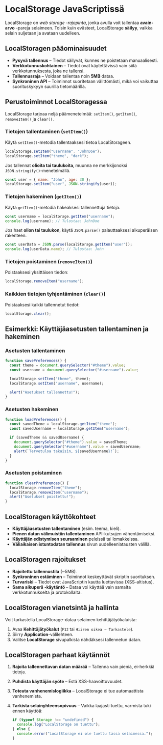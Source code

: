 # LocalStorage JavaScriptissä

LocalStorage on _web storage -rajapinta_, jonka avulla voit tallentaa **avain-arvo** -pareja selaimeen. Toisin kuin evästeet, LocalStorage **säilyy**, vaikka selain suljetaan ja avataan uudelleen.

## LocalStoragen pääominaisuudet

- **Pysyvä tallennus** – Tiedot säilyvät, kunnes ne poistetaan manuaalisesti.
- **Verkkotunnuskohtainen** – Tiedot ovat käytettävissä vain siitä verkkotunnuksesta, joka ne tallensi.
- **Tallennusraja** – Voidaan tallentaa noin **5MB** dataa.
- **Synkroninen API** – Toiminnot suoritetaan välittömästi, mikä voi vaikuttaa suorituskykyyn suurilla tietomäärillä.

## Perustoiminnot LocalStoragessa

LocalStorage tarjoaa neljä päämenetelmää: `setItem()`, `getItem()`, `removeItem()` ja `clear()`.

### Tietojen tallentaminen (`setItem()`)

Käytä `setItem()`-metodia tallentaaksesi tietoa LocalStorageen.

```javascript
localStorage.setItem("username", "JohnDoe");
localStorage.setItem("theme", "dark");
```

Jos tallennat **olioita tai taulukoita**, muunna ne merkkijonoksi `JSON.stringify()`-menetelmällä.

```javascript
const user = { name: "John", age: 30 };
localStorage.setItem("user", JSON.stringify(user));
```

### Tietojen hakeminen (`getItem()`)

Käytä `getItem()`-metodia hakeaksesi tallennettuja tietoja.

```javascript
const username = localStorage.getItem("username");
console.log(username); // Tulostaa: JohnDoe
```

Jos haet **olion tai taulukon**, käytä `JSON.parse()` palauttaaksesi alkuperäisen rakenteen.

```javascript
const userData = JSON.parse(localStorage.getItem("user"));
console.log(userData.name); // Tulostaa: John
```

### Tietojen poistaminen (`removeItem()`)

Poistaaksesi yksittäisen tiedon:

```javascript
localStorage.removeItem("username");
```

### Kaikkien tietojen tyhjentäminen (`clear()`)

Poistaaksesi kaikki tallennetut tiedot:

```javascript
localStorage.clear();
```

## Esimerkki: Käyttäjäasetusten tallentaminen ja hakeminen

### Asetusten tallentaminen

```javascript
function savePreferences() {
  const theme = document.querySelector("#theme").value;
  const username = document.querySelector("#username").value;

  localStorage.setItem("theme", theme);
  localStorage.setItem("username", username);

  alert("Asetukset tallennettu!");
}
```

### Asetusten hakeminen

```javascript
function loadPreferences() {
  const savedTheme = localStorage.getItem("theme");
  const savedUsername = localStorage.getItem("username");

  if (savedTheme && savedUsername) {
    document.querySelector("#theme").value = savedTheme;
    document.querySelector("#username").value = savedUsername;
    alert(`Tervetuloa takaisin, ${savedUsername}!`);
  }
}
```

### Asetusten poistaminen

```javascript
function clearPreferences() {
  localStorage.removeItem("theme");
  localStorage.removeItem("username");
  alert("Asetukset poistettu!");
}
```

## LocalStoragen käyttökohteet

- **Käyttäjäasetusten tallentaminen** (esim. teema, kieli).
- **Pienen datan välimuistiin tallentaminen** API-kutsujen vähentämiseksi.
- **Käyttäjän edistymisen seuraaminen** peleissä tai lomakkeissa.
- **Väliaikaisen istuntodatan tallennus** sivun uudelleenlatausten välillä.

## LocalStoragen rajoitukset

- **Rajoitettu tallennustila** (~5MB).
- **Synkroninen estäminen** – Toiminnot keskeyttävät skriptin suorituksen.
- **Turvariski** – Tiedot ovat JavaScriptin kautta luettavissa (XSS-altistus).
- **Sama alkuperä -käytäntö** – Dataa voi käyttää vain samalta verkkotunnukselta ja protokollalta.

## LocalStoragen vianetsintä ja hallinta

Voit tarkastella LocalStorage-dataa selaimen kehittäjätyökaluista:

1. Avaa **Kehittäjätyökalut** (`F12` tai `Hiiren oikea → Tarkastele`).
2. Siirry **Application**-välilehteen.
3. Valitse **LocalStorage** sivupalkista nähdäksesi tallennetun datan.

## LocalStoragen parhaat käytännöt

1. **Rajoita tallennettavan datan määrää** – Tallenna vain pieniä, ei-herkkiä tietoja.
2. **Puhdista käyttäjän syöte** – Estä XSS-haavoittuvuudet.
3. **Toteuta vanhenemislogiikka** – LocalStorage ei tue automaattista vanhenemista.
4. **Tarkista selainyhteensopivuus** – Vaikka laajasti tuettu, varmista tuki ennen käyttöä:

   ```javascript
   if (typeof Storage !== "undefined") {
     console.log("LocalStorage on tuettu");
   } else {
     console.error("LocalStorage ei ole tuettu tässä selaimessa.");
   }
   ```
